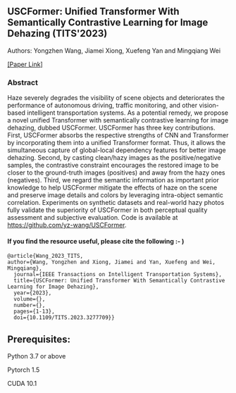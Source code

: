 ## USCFormer: Unified Transformer With Semantically Contrastive Learning for Image Dehazing (TITS'2023)

Authors: Yongzhen Wang, Jiamei Xiong, Xuefeng Yan and Mingqiang Wei

[[Paper Link]](https://ieeexplore.ieee.org/document/10143384)

### Abstract

Haze severely degrades the visibility of scene objects and deteriorates the performance of autonomous driving, traffic monitoring, and other vision-based intelligent transportation systems. As a potential remedy, we propose a novel unified Transformer with semantically contrastive learning for image dehazing, dubbed USCFormer. USCFormer has three key contributions. First, USCFormer absorbs the respective strengths of CNN and Transformer by incorporating them into a unified Transformer format. Thus, it allows the simultaneous capture of global-local dependency features for better image dehazing. Second, by casting clean/hazy images as the positive/negative samples, the contrastive constraint encourages the restored image to be closer to the ground-truth images (positives) and away from the hazy ones (negatives). Third, we regard the semantic information as important prior knowledge to help USCFormer mitigate the effects of haze on the scene and preserve image details and colors by leveraging intra-object semantic correlation. Experiments on synthetic datasets and real-world hazy photos fully validate the superiority of USCFormer in both perceptual quality assessment and subjective evaluation. Code is available at https://github.com/yz-wang/USCFormer.

#### If you find the resource useful, please cite the following :- )

```
@article{Wang_2023_TITS,
author={Wang, Yongzhen and Xiong, Jiamei and Yan, Xuefeng and Wei, Mingqiang},
  journal={IEEE Transactions on Intelligent Transportation Systems}, 
  title={USCFormer: Unified Transformer With Semantically Contrastive Learning for Image Dehazing}, 
  year={2023},
  volume={},
  number={},
  pages={1-13},
  doi={10.1109/TITS.2023.3277709}}
```  

## Prerequisites:
Python 3.7 or above

Pytorch 1.5

CUDA 10.1
